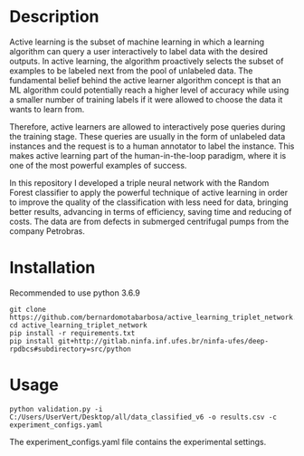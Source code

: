 # Description

Active learning is the subset of machine learning in which a learning algorithm can query a user interactively to label data with the desired outputs. In active learning, the algorithm proactively selects the subset of examples to be labeled next from the pool of unlabeled data. The fundamental belief behind the active learner algorithm concept is that an ML algorithm could potentially reach a higher level of accuracy while using a smaller number of training labels if it were allowed to choose the data it wants to learn from.

Therefore, active learners are allowed to interactively pose queries during the training stage. These queries are usually in the form of unlabeled data instances and the request is to a human annotator to label the instance. This makes active learning part of the human-in-the-loop paradigm, where it is one of the most powerful examples of success.

In this repository I developed a triple neural network with the Random Forest classifier to apply the powerful technique of active learning in order to improve the quality of the classification with less need for data, bringing better results, advancing in terms of efficiency, saving time and reducing of costs. The data are from defects in submerged centrifugal pumps from the company Petrobras.

# Installation

Recommended to use python 3.6.9

```
git clone https://github.com/bernardomotabarbosa/active_learning_triplet_network.git
cd active_learning_triplet_network
pip install -r requirements.txt
pip install git+http://gitlab.ninfa.inf.ufes.br/ninfa-ufes/deep-rpdbcs#subdirectory=src/python
```

# Usage
```
python validation.py -i C:/Users/UserVert/Desktop/all/data_classified_v6 -o results.csv -c experiment_configs.yaml
```

The experiment_configs.yaml file contains the experimental settings.
